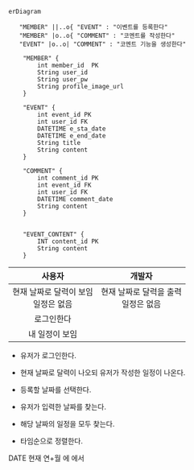 
```mermaid
erDiagram

   "MEMBER" ||..o{ "EVENT" : "이벤트를 등록한다"
   "MEMBER" |o..o{ "COMMENT" : "코멘트를 작성한다"
   "EVENT" |o..o| "COMMENT" : "코멘트 기능을 생성한다"
 
    "MEMBER" {
        int member_id  PK
        String user_id
        String user_pw
        String profile_image_url
    }

    "EVENT" {
        int event_id PK
        int user_id FK
        DATETIME e_sta_date
        DATETIME e_end_date
        String title
        String content
    }

    "COMMENT" {
        int comment_id PK
        int event_id FK
        int user_id FK
        DATETIME comment_date
        String content
    }
    

```

```
    "EVENT_CONTENT" {
        INT content_id PK
        String content
    }

```


|           사용자           |           개발자           |
|:-----------------------:|:-----------------------:|
| 현재 날짜로 달력이 보임<br>일정은 없음 | 현재 날짜로 달력을 출력<br> 일정은 없음 |
|          로그인한다          |                         |
|        내 일정이 보임         |                         |


* 유저가 로그인한다.
* 현재 날짜로 달력이 나오되 유저가 작성한 일정이 나온다.
* 등록할 날짜를 선택한다.

* 유저가 입력한 날짜를 찾는다.
* 해당 날짜의 일정을 모두 찾는다. 
* 타임순으로 정렬한다.


DATE 현재 연+월 에 에서 

